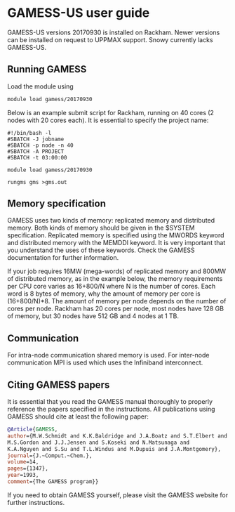# GAMESS-US user guide

GAMESS-US versions 20170930 is installed on Rackham. Newer versions can be installed on request to UPPMAX support. Snowy currently lacks GAMESS-US.

## Running GAMESS

Load the module using
```bash
module load gamess/20170930
```
Below is an example submit script for Rackham, running on 40 cores (2 nodes with 20 cores each). It is essential to specify the project name:
```slurm
#!/bin/bash -l
#SBATCH -J jobname
#SBATCH -p node -n 40
#SBATCH -A PROJECT
#SBATCH -t 03:00:00

module load gamess/20170930

rungms gms >gms.out
```

## Memory specification
GAMESS uses two kinds of memory: replicated memory and distributed memory. Both kinds of memory should be given in the $SYSTEM specification. Replicated memory is specified using the MWORDS keyword and distributed memory with the MEMDDI keyword. It is very important that you understand the uses of these keywords. Check the GAMESS documentation for further information.

If your job requires 16MW (mega-words) of replicated memory and 800MW of distributed memory, as in the example below, the memory requirements per CPU core varies as 16+800/N where N is the number of cores. Each word is 8 bytes of memory, why the amount of memory per core is (16+800/N)*8. The amount of memory per node depends on the number of cores per node. Rackham has 20 cores per node, most nodes have 128 GB of memory, but 30 nodes have 512 GB and 4 nodes at 1 TB.

## Communication
For intra-node communication shared memory is used. For inter-node communication MPI is used which uses the Infiniband interconnect.

## Citing GAMESS papers
It is essential that you read the GAMESS manual thoroughly to properly reference the papers specified in the instructions. All publications using GAMESS should cite at least the following paper:

```bibtex
@Article{GAMESS,
author={M.W.Schmidt and K.K.Baldridge and J.A.Boatz and S.T.Elbert and
M.S.Gordon and J.J.Jensen and S.Koseki and N.Matsunaga and
K.A.Nguyen and S.Su and T.L.Windus and M.Dupuis and J.A.Montgomery},
journal={J.~Comput.~Chem.},
volume=14,
pages={1347},
year=1993,
comment={The GAMESS program}}
```
If you need to obtain GAMESS yourself, please visit the GAMESS website for further instructions.